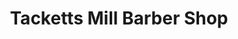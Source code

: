 ---
title: "Tacketts Mill Barber Shop"
url: /woodbridge/tacketts-mill-barber-shop/
shop: Friseur
---